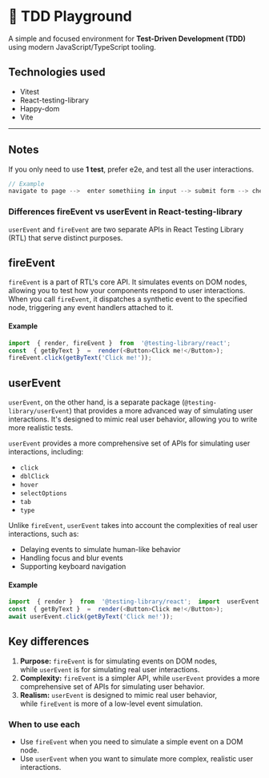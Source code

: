 # 🧪 TDD Playground 
A simple and focused environment for **Test-Driven Development (TDD)** using modern JavaScript/TypeScript tooling.

## Technologies used
- Vitest
- React-testing-library
- Happy-dom
- Vite


-----
## Notes

If you only need to use **1 test**, prefer e2e, and test all the user interactions.
```js
// Example
navigate to page -->  enter somethiing in input --> submit form --> check if item is on list --> remove it -->  check empty status
```

### Differences fireEvent vs userEvent in React-testing-library


`userEvent` and `fireEvent` are two separate APIs in React Testing Library (RTL) that serve distinct purposes.

fireEvent
---------

`fireEvent` is a part of RTL's core API. It simulates events on DOM nodes, allowing you to test how your components respond to user interactions. When you call `fireEvent`, it dispatches a synthetic event to the specified node, triggering any event handlers attached to it.

#### Example

```js 
import  { render, fireEvent }  from  '@testing-library/react';
const  { getByText }  =  render(<Button>Click me!</Button>);
fireEvent.click(getByText('Click me!'));
```

userEvent
----------

`userEvent`, on the other hand, is a separate package (`@testing-library/userEvent`) that provides a more advanced way of simulating user interactions. It's designed to mimic real user behavior, allowing you to write more realistic tests.

`userEvent` provides a more comprehensive set of APIs for simulating user interactions, including:

-   `click`
-   `dblClick`
-   `hover`
-   `selectOptions`
-   `tab`
-   `type`

Unlike `fireEvent`, `userEvent` takes into account the complexities of real user interactions, such as:

-   Delaying events to simulate human-like behavior
-   Handling focus and blur events
-   Supporting keyboard navigation

#### Example

```js
import  { render }  from  '@testing-library/react';  import  userEvent  from  '@testing-library/userEvent';
const  { getByText }  =  render(<Button>Click me!</Button>);
await userEvent.click(getByText('Click me!'));
```

Key differences
---------------

1.  **Purpose:** `fireEvent` is for simulating events on DOM nodes, while `userEvent` is for simulating real user interactions.
2.  **Complexity:** `fireEvent` is a simpler API, while `userEvent` provides a more comprehensive set of APIs for simulating user behavior.
3.  **Realism:** `userEvent` is designed to mimic real user behavior, while `fireEvent` is more of a low-level event simulation.

### When to use each

-   Use `fireEvent` when you need to simulate a simple event on a DOM node.
-   Use `userEvent` when you want to simulate more complex, realistic user interactions.